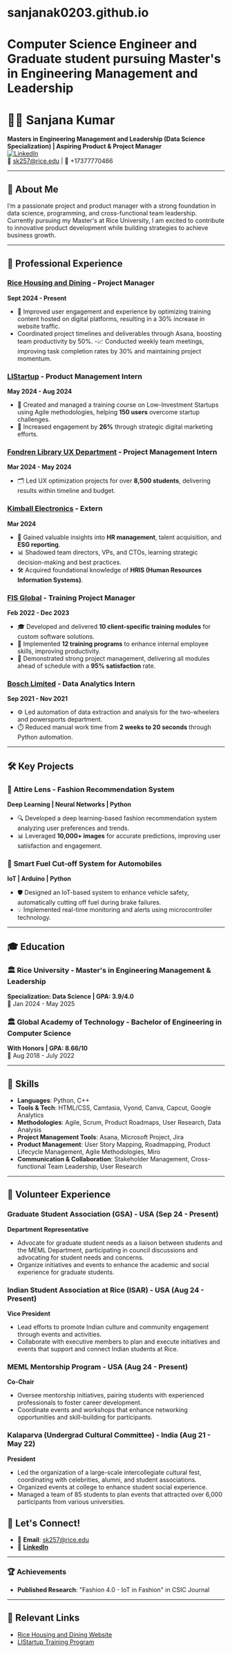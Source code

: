 # sanjanak0203.github.io

# Computer Science Engineer and Graduate student pursuing Master's in Engineering Management and Leadership

# 👩‍💻 Sanjana Kumar 

**Masters in Engineering Management and Leadership (Data Science Specialization) | Aspiring Product & Project Manager**  
[![LinkedIn](https://img.shields.io/badge/LinkedIn-blue?style=flat&logo=linkedin)](https://www.linkedin.com/in/sanjana-kumar02)  
📧 sk257@rice.edu | 📱 +17377770466 

---

## 👋 About Me
I’m a passionate project and product manager with a strong foundation in data science, programming, and cross-functional team leadership. Currently pursuing my Master's at Rice University, I am excited to contribute to innovative product development while building strategies to achieve business growth.

---

## 💼 Professional Experience

### [Rice Housing and Dining](https://housing.rice.edu/) - Project Manager 
**Sept 2024 - Present**  
- 🚀 Improved user engagement and experience by optimizing training content hosted on digital platforms, resulting in a 30% increase in website traffic. 
- Coordinated project timelines and deliverables through Asana, boosting team productivity by 50%. 
-📈 Conducted weekly team meetings, improving task completion rates by 30% and maintaining project momentum. 

### [LIStartup](https://www.linkedin.com/company/listartup/) - Product Management Intern  
**May 2024 - Aug 2024**  
- 📝 Created and managed a training course on Low-Investment Startups using Agile methodologies, helping **150 users** overcome startup challenges.
- 🎯 Increased engagement by **26%** through strategic digital marketing efforts.

### [Fondren Library UX Department](https://library.rice.edu/) - Project Management Intern  
**Mar 2024 - May 2024**  
- 🗂️ Led UX optimization projects for over **8,500 students**, delivering results within timeline and budget.

### [Kimball Electronics](https://www.kimballelectronics.com/) - Extern  
**Mar 2024**  
- 👥 Gained valuable insights into **HR management**, talent acquisition, and **ESG reporting**.
- 📊 Shadowed team directors, VPs, and CTOs, learning strategic decision-making and best practices.
- 🛠️ Acquired foundational knowledge of **HRIS (Human Resources Information Systems)**.

### [FIS Global](https://www.fisglobal.com/) - Training Project Manager
**Feb 2022 - Dec 2023**  
- 🎓 Developed and delivered **10 client-specific training modules** for custom software solutions.
- 💼 Implemented **12 training programs** to enhance internal employee skills, improving productivity.
- 📅 Demonstrated strong project management, delivering all modules ahead of schedule with a **95% satisfaction** rate.

### [Bosch Limited](https://www.bosch.com/) - Data Analytics Intern  
**Sep 2021 - Nov 2021**  
- ⚙️ Led automation of data extraction and analysis for the two-wheelers and powersports department.
- ⏱️ Reduced manual work time from **2 weeks to 20 seconds** through Python automation.

---

## 🛠️ Key Projects

### 👗 **Attire Lens** - Fashion Recommendation System  
**Deep Learning | Neural Networks | Python**  
- 🔍 Developed a deep learning-based fashion recommendation system analyzing user preferences and trends.  
- 📊 Leveraged **10,000+ images** for accurate predictions, improving user satisfaction and engagement.

### 🚗 **Smart Fuel Cut-off System for Automobiles**  
**IoT | Arduino | Python**  
- 🛡️ Designed an IoT-based system to enhance vehicle safety, automatically cutting off fuel during brake failures.
- 💡 Implemented real-time monitoring and alerts using microcontroller technology.

---

## 🎓 Education

### 🏛️ Rice University - Master's in Engineering Management & Leadership  
**Specialization: Data Science | GPA: 3.9/4.0**  
📅 Jan 2024 - May 2025

### 🏛️ Global Academy of Technology - Bachelor of Engineering in Computer Science  
**With Honors | GPA: 8.66/10**  
📅 Aug 2018 - July 2022

---

## 🌟 Skills
- **Languages**: Python, C++  
- **Tools & Tech**: HTML/CSS, Camtasia, Vyond, Canva, Capcut, Google Analytics  
- **Methodologies**: Agile, Scrum, Product Roadmaps, User Research, Data Analysis
- **Project Management Tools**: Asana, Microsoft Project, Jira  
- **Product Management**: User Story Mapping, Roadmapping, Product Lifecycle Management, Agile Methodologies, Miro
- **Communication & Collaboration**: Stakeholder Management, Cross-functional Team Leadership, User Research 

---
## 🎉 Volunteer Experience

### Graduate Student Association (GSA) - USA (Sep 24 - Present)
**Department Representative**
- Advocate for graduate student needs as a liaison between students and the MEML Department, participating in council discussions and advocating for student needs and concerns.
- Organize initiatives and events to enhance the academic and social experience for graduate students.

### Indian Student Association at Rice (ISAR) - USA (Aug 24 - Present)
**Vice President**
- Lead efforts to promote Indian culture and community engagement through events and activities.
- Collaborate with executive members to plan and execute initiatives and events that support and connect Indian students at Rice.

### MEML Mentorship Program - USA (Aug 24 - Present)
**Co-Chair**
- Oversee mentorship initiatives, pairing students with experienced professionals to foster career development.
- Coordinate events and workshops that enhance networking opportunities and skill-building for participants.

### Kalaparva (Undergrad Cultural Committee) - India (Aug 21 - May 22)
**President**
- Led the organization of a large-scale intercollegiate cultural fest, coordinating with celebrities, alumni, and student associations.
- Organized events at college to enhance student social experience.
- Managed a team of 85 students to plan events that attracted over 6,000 participants from various universities.

## 🚀 Let's Connect!
- 📧 **Email**: sk257@rice.edu  
- 🔗 **[LinkedIn](https://www.linkedin.com/in/sanjana-kumar02)**  

---

### 🏆 Achievements
- **Published Research**: "Fashion 4.0 - IoT in Fashion" in CSIC Journal  

---

## 🔗 Relevant Links
- [Rice Housing and Dining Website](https://housing.rice.edu/)
- [LIStartup Training Program](https://www.linkedin.com/company/listartup/)


